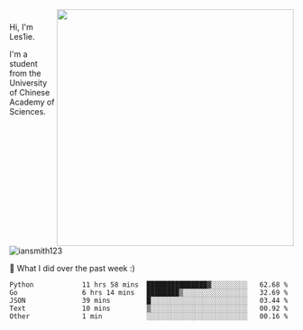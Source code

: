 <img align="right" src="https://github-readme-stats.vercel.app/api?username=iansmith123&show_icons=true&hide_border=true" width="420">

### 
Hi, I'm Les1ie. 

I'm a student from the University of Chinese Academy of Sciences.

<img src="https://komarev.com/ghpvc/?username=iansmith123" alt="iansmith123" />




🔭 What I did over the past week :)
<!--START_SECTION:waka-->

```text
Python            11 hrs 58 mins  ███████████████▓░░░░░░░░░   62.68 %
Go                6 hrs 14 mins   ████████▒░░░░░░░░░░░░░░░░   32.69 %
JSON              39 mins         █░░░░░░░░░░░░░░░░░░░░░░░░   03.44 %
Text              10 mins         ▒░░░░░░░░░░░░░░░░░░░░░░░░   00.92 %
Other             1 min           ░░░░░░░░░░░░░░░░░░░░░░░░░   00.16 %
```

<!--END_SECTION:waka-->


<!--
**IanSmith123/IanSmith123** is a ✨ _special_ ✨ repository because its `README.md` (this file) appears on your GitHub profile.
<img src="https://github.githubassets.com/images/spinners/octocat-spinner-64.gif">

Here are some ideas to get you started:

- 🔭 I’m currently working on ...
- 🌱 I’m currently learning ...
- 👯 I’m looking to collaborate on ...
- 🤔 I’m looking for help with ...
- 💬 Ask me about ...
- 📫 How to reach me: ...
- 😄 Pronouns: ...
- ⚡ Fun fact: ...
-->
